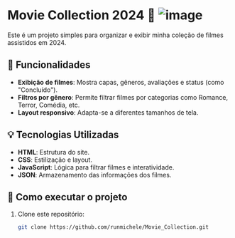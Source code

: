 # Movie Collection 2024 🎥 ![image](https://github.com/user-attachments/assets/4f45bd22-7a61-4581-93cb-d8651e7575fc)


Este é um projeto simples para organizar e exibir minha coleção de filmes assistidos em 2024.

## 📌 Funcionalidades
- **Exibição de filmes**: Mostra capas, gêneros, avaliações e status (como "Concluído").
- **Filtros por gênero**: Permite filtrar filmes por categorias como Romance, Terror, Comédia, etc.
- **Layout responsivo**: Adapta-se a diferentes tamanhos de tela.

## 💡 Tecnologias Utilizadas
- **HTML**: Estrutura do site.
- **CSS**: Estilização e layout.
- **JavaScript**: Lógica para filtrar filmes e interatividade.
- **JSON**: Armazenamento das informações dos filmes.

## 🚀 Como executar o projeto
1. Clone este repositório:
   ```bash
   git clone https://github.com/runmichele/Movie_Collection.git
